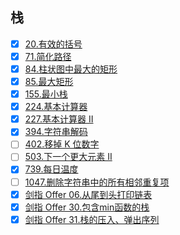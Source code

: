 ## 栈

- [x] [20.有效的括号](https://leetcode-cn.com/problems/valid-parentheses)
- [x] [71.简化路径](https://leetcode-cn.com/problems/simplify-path)
- [x] [84.柱状图中最大的矩形](https://leetcode-cn.com/problems/largest-rectangle-in-histogram)
- [x] [85.最大矩形](https://leetcode-cn.com/problems/maximal-rectangle)
- [x] [155.最小栈](https://leetcode-cn.com/problems/min-stack)
- [x] [224.基本计算器](https://leetcode-cn.com/problems/basic-calculator)
- [x] [227.基本计算器 II](https://leetcode-cn.com/problems/basic-calculator-ii)
- [x] [394.字符串解码](https://leetcode-cn.com/problems/decode-string)
- [ ] [402.移掉 K 位数字](https://leetcode-cn.com/problems/remove-k-digits) 
- [ ] [503.下一个更大元素 II](https://leetcode-cn.com/problems/next-greater-element-ii)
- [x] [739.每日温度](https://leetcode-cn.com/problems/daily-temperatures)
- [ ] [1047.删除字符串中的所有相邻重复项](https://leetcode-cn.com/problems/remove-all-adjacent-duplicates-in-string)
- [x] [剑指 Offer 06.从尾到头打印链表](https://leetcode-cn.com/problems/cong-wei-dao-tou-da-yin-lian-biao-lcof/)
- [x] [剑指 Offer 30.包含min函数的栈](https://leetcode-cn.com/problems/bao-han-minhan-shu-de-zhan-lcof/)
- [x] [剑指 Offer 31.栈的压入、弹出序列](https://leetcode-cn.com/problems/zhan-de-ya-ru-dan-chu-xu-lie-lcof/)